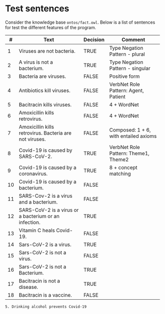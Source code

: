 # Test sentences

Consider the knowledge base `ontos/fact.owl`. Below is a list of sentences for test the different features of the
program.

| #   | Text                                                    | Decision | Comment                               |
|-----|---------------------------------------------------------|----------|---------------------------------------|
| 1   | Viruses are not bacteria.                               | TRUE     | Type Negation Pattern - plural        |
| 2   | A virus is not a bacterium.                             | TRUE     | Type Negation Pattern - singular      |
| 3   | Bacteria are viruses.                                   | FALSE    | Positive form                         |
| 4   | Antibiotics kill viruses.                               | FALSE    | VerbNet Role Pattern: Agent, Patient  |
| 5   | Bacitracin kills viruses.                               | FALSE    | 4 + WordNet                           |
| 6   | Amoxicillin kills retrovirus.                           | FALSE    | 4 + WordNet                           |
| 7   | Amoxicillin kills retrovirus. Bacteria are not viruses. | FALSE    | Composed: 1 + 6, with entailed axioms |
| 8   | Covid-19 is caused by SARS-CoV-2.                       | TRUE     | VerbNet Role Pattern: Theme1, Theme2  |
| 9   | Covid-19 is caused by a coronavirus.                    | TRUE     | 8 + concept matching                  |
| 10  | Covid-19 is caused by a bacterium.                      | FALSE    ||
| 11  | SARS-Cov-2 is a virus and a bacterium.                  | FALSE    ||
| 12  | SARS-CoV-2 is a virus or a bacterium or an infection.   | TRUE     ||
| 13  | Vitamin C heals Covid-19.                               | FALSE    ||
| 14  | Sars-CoV-2 is a virus.                                  | TRUE     ||
| 15  | Sars-CoV-2 is not a virus.                              | FALSE    ||
| 16  | Sars-CoV-2 is not a Bacterium.                          | TRUE     ||
| 17  | Bacitracin is not a disease.                            | TRUE     ||
| 18  | Bacitracin is a vaccine.                                | FALSE    ||

    5. Drinking alcohol prevents Covid-19
